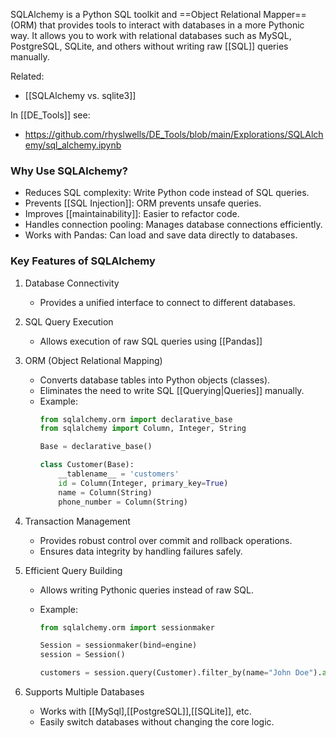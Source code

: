 SQLAlchemy is a Python SQL toolkit and ==Object Relational Mapper== (ORM) that provides tools to interact with databases in a more Pythonic way. It allows you to work with relational databases such as MySQL, PostgreSQL, SQLite, and others without writing raw [[SQL]] queries manually.

Related:
- [[SQLAlchemy vs. sqlite3]]

In [[DE_Tools]] see:
- https://github.com/rhyslwells/DE_Tools/blob/main/Explorations/SQLAlchemy/sql_alchemy.ipynb

### Why Use SQLAlchemy?

- Reduces SQL complexity: Write Python code instead of SQL queries.
- Prevents [[SQL Injection]]: ORM prevents unsafe queries.
- Improves [[maintainability]]: Easier to refactor code.
- Handles connection pooling: Manages database connections efficiently.
- Works with Pandas: Can load and save data directly to databases.
### Key Features of SQLAlchemy

1. Database Connectivity
    - Provides a unified interface to connect to different databases.
      
2. SQL Query Execution
    - Allows execution of raw SQL queries using [[Pandas]]
      
3. ORM (Object Relational Mapping)
    - Converts database tables into Python objects (classes).
    - Eliminates the need to write SQL [[Querying|Queries]] manually.
    - Example:
        ```python
        from sqlalchemy.orm import declarative_base
        from sqlalchemy import Column, Integer, String
        
        Base = declarative_base()
        
        class Customer(Base):
            __tablename__ = 'customers'
            id = Column(Integer, primary_key=True)
            name = Column(String)
            phone_number = Column(String)
        ```
4. Transaction Management
    - Provides robust control over commit and rollback operations.
    - Ensures data integrity by handling failures safely.
      
5. Efficient Query Building
    - Allows writing Pythonic queries instead of raw SQL.
    - Example:
        
        ```python
        from sqlalchemy.orm import sessionmaker
        
        Session = sessionmaker(bind=engine)
        session = Session()
        
        customers = session.query(Customer).filter_by(name="John Doe").all()
        ```
        
6. Supports Multiple Databases
    - Works with [[MySql],[[PostgreSQL]],[[SQLite]], etc.
    - Easily switch databases without changing the core logic.
